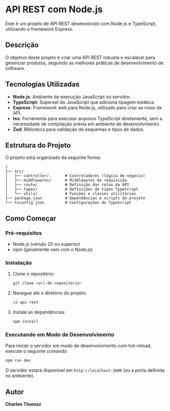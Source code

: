 # API REST com Node.js

Este é um projeto de API REST desenvolvido com Node.js e TypeScript, utilizando o framework Express.

## Descrição

O objetivo deste projeto é criar uma API REST robusta e escalável para gerenciar produtos, seguindo as melhores práticas de desenvolvimento de software.

## Tecnologias Utilizadas

-   **Node.js**: Ambiente de execução JavaScript no servidor.
-   **TypeScript**: Superset do JavaScript que adiciona tipagem estática.
-   **Express**: Framework web para Node.js, utilizado para criar as rotas da API.
-   **tsx**: Ferramenta para executar arquivos TypeScript diretamente, sem a necessidade de compilação prévia em ambiente de desenvolvimento.
-   **Zod**: Biblioteca para validação de esquemas e tipos de dados.

## Estrutura do Projeto

O projeto está organizado da seguinte forma:

```
/
├── src/
│   ├── controller/       # Controladores (lógica de negócio)
│   ├── middlewares/      # Middlewares de requisição
│   ├── route/            # Definição das rotas da API
│   ├── types/            # Definições de tipos TypeScript
│   └── utils/            # Funções e classes utilitárias
├── package.json          # Dependências e scripts do projeto
└── tsconfig.json         # Configurações do TypeScript
```

## Como Começar

### Pré-requisitos

-   Node.js (versão 20 ou superior)
-   npm (geralmente vem com o Node.js)

### Instalação

1.  Clone o repositório:
    ```bash
    git clone <url-do-repositorio>
    ```
2.  Navegue até o diretório do projeto:
    ```bash
    cd api-rest
    ```
3.  Instale as dependências:
    ```bash
    npm install
    ```

### Executando em Modo de Desenvolvimento

Para iniciar o servidor em modo de desenvolvimento com hot-reload, execute o seguinte comando:

```bash
npm run dev
```

O servidor estará disponível em `http://localhost:3000` (ou a porta definida no ambiente).

## Autor

**Charles Thomaz**

